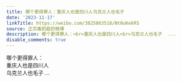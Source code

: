 ```yaml
---
title: 哪个更得罪人：重庆人也是四川人乌克兰人也毛子
date: '2023-11-17'
linkTitle: https://weibo.com/3825863518/Nt0uKekRS
source: 正宗毒奶菇的微博
description: 哪个更得罪人：<br>重庆人也是四川人<br>乌克兰人也毛子  ...
disable_comments: true
---
```

哪个更得罪人：<br>重庆人也是四川人<br>乌克兰人也毛子  ...
